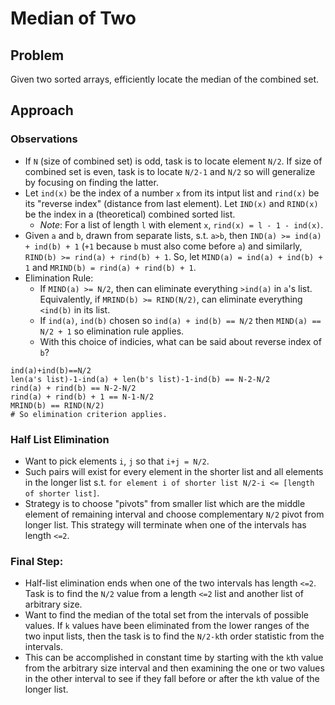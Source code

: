# Median of Two

## Problem
Given two sorted arrays, efficiently locate the median of the combined set.

## Approach

### Observations
* If `N` (size of combined set) is odd, task is to locate element `N/2`. If size of combined set is even, task is to locate `N/2-1` and `N/2` so will generalize by focusing on finding the latter.
* Let `ind(x)` be the index of a number `x` from its intput list and `rind(x)` be its "reverse index" (distance from last element). Let `IND(x)` and `RIND(x)` be the index in a (theoretical) combined sorted list.
  * *Note*: For a list of length `l` with element `x`, `rind(x) = l - 1 - ind(x)`.
* Given `a` and `b`, drawn from separate lists, s.t. `a>b`, then `IND(a) >= ind(a) + ind(b) + 1` (`+1` because `b` must also come before `a`) and similarly, `RIND(b) >= rind(a) + rind(b) + 1`. So, let `MIND(a) = ind(a) + ind(b) + 1` and `MRIND(b) = rind(a) + rind(b) + 1`.
* Elimination Rule: 
  * If `MIND(a) >= N/2`, then can eliminate everything `>ind(a)` in `a`'s list. Equivalently, if `MRIND(b) >= RIND(N/2)`, can eliminate everything `<ind(b)` in its list.
  * If `ind(a)`, `ind(b)` chosen so `ind(a) + ind(b) == N/2` then `MIND(a) == N/2 + 1` so elimination rule applies.
  * With this choice of indicies, what can be said about reverse index of `b`?
```
ind(a)+ind(b)==N/2
len(a's list)-1-ind(a) + len(b's list)-1-ind(b) == N-2-N/2
rind(a) + rind(b) == N-2-N/2
rind(a) + rind(b) + 1 == N-1-N/2
MRIND(b) == RIND(N/2)
# So elimination criterion applies.
```

### Half List Elimination
* Want to pick elements `i`, `j` so that `i+j = N/2`.
* Such pairs will exist for every element in the shorter list and all elements in the longer list s.t. `for element i of shorter list N/2-i <= [length of shorter list]`.
* Strategy is to choose "pivots" from smaller list which are the middle element of remaining interval and choose complementary `N/2` pivot from longer list. This strategy will terminate when one of the intervals has length `<=2`.

### Final Step:
* Half-list elimination ends when one of the two intervals has length `<=2`. Task is to find the `N/2` value from a length `<=2` list and another list of arbitrary size.
* Want to find the median of the total set from the intervals of possible values. If `k` values have been eliminated from the lower ranges of the two input lists, then the task is to find the `N/2-k`th order statistic from the intervals.
* This can be accomplished in constant time by starting with the `k`th value from the arbitrary size interval and then examining the one or two values in the other interval to see if they fall before or after the `k`th value of the longer list.
